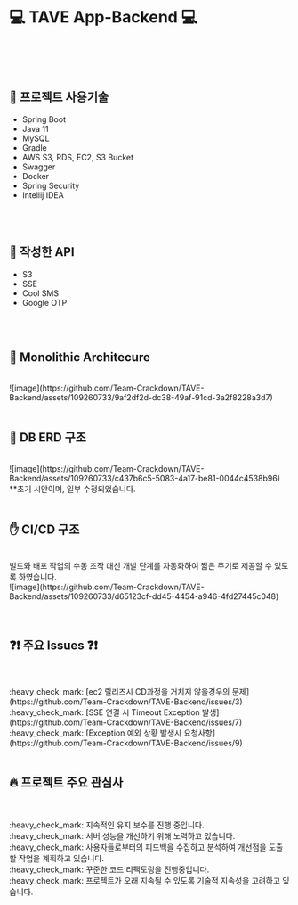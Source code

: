 # :computer: TAVE App-Backend :computer:
</br>
</br>
</br>


## :hammer: 프로젝트 사용기술
 - Spring Boot
 - Java 11
 - MySQL
 - Gradle
 - AWS S3, RDS, EC2, S3 Bucket
 - Swagger
 - Docker
 - Spring Security
 - Intellij IDEA
</br>
</br>  

## :wrench: 작성한 API
- S3
- SSE
- Cool SMS
- Google OTP
</br>
</br>

 
## :triangular_flag_on_post: Monolithic Architecure
</br>
![image](https://github.com/Team-Crackdown/TAVE-Backend/assets/109260733/9af2df2d-dc38-49af-91cd-3a2f8228a3d7)
</br>
</br>


## :pushpin: DB ERD 구조
</br>
![image](https://github.com/Team-Crackdown/TAVE-Backend/assets/109260733/c437b6c5-5083-4a17-be81-0044c4538b96)
</br> **초기 시안이며, 일부 수정되었습니다.
</br>
</br>

##  :raised_hand: CI/CD 구조
</br>
빌드와 배포 작업의 수동 조작 대신 개발 단계를 자동화하여 짧은 주기로 제공할 수 있도록 하였습니다.
</br>
![image](https://github.com/Team-Crackdown/TAVE-Backend/assets/109260733/d65123cf-dd45-4454-a946-4fd27445c048)
</br>



</br>
</br>

## :question::exclamation: 주요 Issues :question::exclamation:
</br>
</br>:heavy_check_mark: [ec2 릴리즈시 CD과정을 거치지 않을경우의 문제](https://github.com/Team-Crackdown/TAVE-Backend/issues/3)
</br>:heavy_check_mark: [SSE 연결 시 Timeout Exception 발생](https://github.com/Team-Crackdown/TAVE-Backend/issues/7)
</br>:heavy_check_mark: [Exception 예외 상황 발생시 요청사항](https://github.com/Team-Crackdown/TAVE-Backend/issues/9)
</br>
</br>


## :fire: 프로젝트 주요 관심사
</br>
</br>:heavy_check_mark: 지속적인 유지 보수를 진행 중입니다.
</br>:heavy_check_mark: 서버 성능을 개선하기 위해 노력하고 있습니다.
</br>:heavy_check_mark: 사용자들로부터의 피드백을 수집하고 분석하여 개선점을 도출할 작업을 계획하고 있습니다.
</br>:heavy_check_mark: 꾸준한 코드 리팩토링을 진행중입니다.
</br>:heavy_check_mark: 프로젝트가 오래 지속될 수 있도록 기술적 지속성을 고려하고 있습니다.
</br>
</br>



